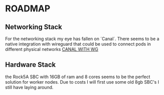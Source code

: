 # **ROADMAP**

## Networking Stack

For the networking stack my eye has fallen on ´Canal´. There seems to be a native integration with wireguard that could be used to connect pods in different physical networks
[CANAL WITH WG](https://docs.tigera.io/calico/latest/network-policy/encrypt-cluster-pod-traffic#enable-wireguard-for-a-cluster)

## Hardware Stack

the Rock5A SBC with 16GB of ram and 8 cores seems to be the perfect solution for worker nodes. Due to costs I will first use some old 8gb SBC's I still have laying around.